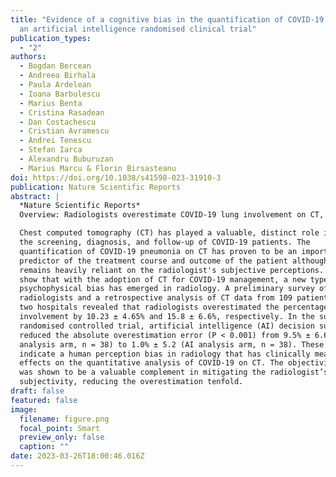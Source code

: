 ```yaml
---
title: "Evidence of a cognitive bias in the quantification of COVID-19 with CT:
  an artificial intelligence randomised clinical trial"
publication_types:
  - "2"
authors:
  - Bogdan Bercean
  - Andreea Birhala
  - Paula Ardelean
  - Ioana Barbulescu
  - Marius Benta
  - Cristina Rasadean
  - Dan Costachescu
  - Cristian Avramescu
  - Andrei Tenescu
  - Stefan Iarca
  - Alexandru Buburuzan
  - Marius Marcu & Florin Birsasteanu
doi: https://doi.org/10.1038/s41598-023-31910-3
publication: Nature Scientific Reports
abstract: |
  *Nature Scientific Reports*
  Overview: Radiologists overestimate COVID-19 lung involvement on CT, but AI support reduces this bias tenfold.

  Chest computed tomography (CT) has played a valuable, distinct role in
  the screening, diagnosis, and follow-up of COVID-19 patients. The
  quantification of COVID-19 pneumonia on CT has proven to be an important
  predictor of the treatment course and outcome of the patient although it
  remains heavily reliant on the radiologist's subjective perceptions. Here, we
  show that with the adoption of CT for COVID-19 management, a new type of
  psychophysical bias has emerged in radiology. A preliminary survey of 40
  radiologists and a retrospective analysis of CT data from 109 patients from
  two hospitals revealed that radiologists overestimated the percentage of lung
  involvement by 10.23 ± 4.65% and 15.8 ± 6.6%, respectively. In the subsequent
  randomised controlled trial, artificial intelligence (AI) decision support
  reduced the absolute overestimation error (P < 0.001) from 9.5% ± 6.6 (No-AI
  analysis arm, n = 38) to 1.0% ± 5.2 (AI analysis arm, n = 38). These results
  indicate a human perception bias in radiology that has clinically meaningful
  effects on the quantitative analysis of COVID-19 on CT. The objectivity of AI
  was shown to be a valuable complement in mitigating the radiologist’s
  subjectivity, reducing the overestimation tenfold.
draft: false
featured: false
image:
  filename: figure.png
  focal_point: Smart
  preview_only: false
  caption: ""
date: 2023-03-26T18:00:46.016Z
---
```

